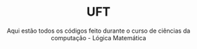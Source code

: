 <h1 align="center">UFT</h1>
<p align="center" >Aqui estão todos os códigos feito durante o curso de ciências da computação - Lógica Matemática</p>